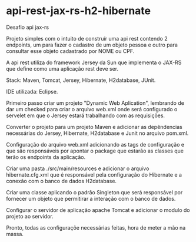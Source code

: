 # api-rest-jax-rs-h2-hibernate
Desafio api jax-rs

Projeto simples com o intuito de construír uma api rest contendo 2 endpoints, um para fazer o cadastro de um objeto pessoa e outro para consultar esse objeto cadastrado
por NOME ou CPF.

A api rest utiliza do framework Jersey da Sun que implementa o JAX-RS que define como uma aplicação rest deve ser.

Stack: Maven, Tomcat, Jersey, Hibernate, H2database, JUnit.

IDE utilizada: Eclipse.

Primeiro passo criar um projeto "Dynamic Web Aplication", lembrando de dar um checked para criar o arquivo web.xml onde será configurado o servelet em que o Jersey 
estará trabalhando com as requisições.

Converter o projeto para um projeto Maven e adicionar as depêndencias necessárias do Jersey, Hibernate, H2database e Junit no arquivo pom.xml.

Configuração do arquivo web.xml adicionando as tags de configuração <servelet> e <servelet-mapping> que são responsáveis por apontar o package que estarão as classes
que terão os endpoints da aplicação.

Criar uma pasta ./src/main/resources e adicionar o arquivo hibernate.cfg.xml que é responsável pela configuração do Hibernate e a conexão com o banco de dados H2database.

Criar uma classe aplicando o padrão Singleton que será responsável por fornecer um objeto que permitirar a interação com o banco de dados.

Configurar o servidor de aplicação apache Tomcat e adicionar o modulo do projeto ao servidor.

Pronto, todas as configuraçõe necessárias feitas, hora de meter a mão na massa.
